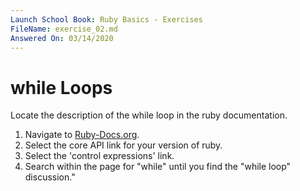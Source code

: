 ```yaml
---
Launch School Book: Ruby Basics - Exercises
FileName: exercise_02.md
Answered On: 03/14/2020
---
```


# while Loops

Locate the description of the while loop in the ruby documentation.

1. Navigate to [Ruby-Docs.org](https://ruby-doc.org/).
2. Select the core API link for your version of ruby.
3. Select the 'control expressions' link.
4. Search within the page for "while" until you find the "while loop" discussion."
